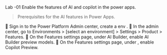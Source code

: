 Lab -01 Enable the features of AI and copilot in the power apps.

> Prerequisites for the AI features in Power Apps.

	Sign in to the Power Platform Admin center, create a env .
	In the admin center, go to Environments > [select an  environment] > Settings > Product > Features.
	On the Features settings page, under AI Builder, enable AI Builder preview models.
	On the Features settings page, under , enable Copilot Preview. 
